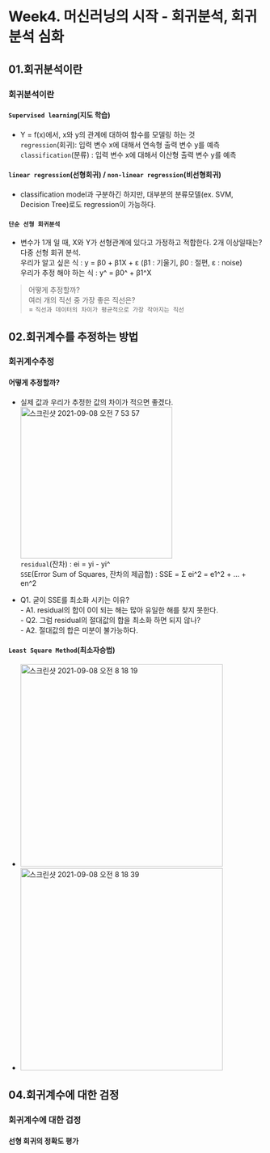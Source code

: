 # Week4. 머신러닝의 시작 - 회귀분석, 회귀분석 심화
## 01.회귀분석이란
### 회귀분석이란
#### `Supervised learning`(지도 학습)
- Y = f(x)에서, x와 y의 관계에 대하여 함수를 모델링 하는 것
<br> `regression`(회귀): 입력 변수 x에 대해서 연속형 출력 변수 y를 예측
<br> `classification`(분류) : 입력 변수 x에 대해서 이산형 출력 변수 y를 예측

#### `linear regression`(선형회귀) / `non-linear regression`(비선형회귀)
- classification model과 구분하긴 하지만, 대부분의 분류모델(ex. SVM, Decision Tree)로도 regression이 가능하다.

#### `단순 선형 회귀분석`
- 변수가 1개 일 때, X와 Y가 선형관계에 있다고 가정하고 적합한다. 2개 이상일때는? 다중 선형 회귀 분석.
<br> 우리가 알고 싶은 식 : y = β0 + β1X + ε (β1 : 기울기, β0 : 절편, ε : noise)
<br> 우리가 추정 해야 하는 식 : y^ = β0^ + β1^X

>어떻게 추정할까?
<br> 여러 개의 직선 중 가장 좋은 직선은?
<br> = `직선과 데이터의 차이가 평균적으로 가장 작아지는 직선`

## 02.회귀계수를 추정하는 방법
### 회귀계수추정
#### 어떻게 추정할까?
- 실제 값과 우리가 추정한 값의 차이가 적으면 좋겠다.
<br><img width="300" alt="스크린샷 2021-09-08 오전 7 53 57" src="https://user-images.githubusercontent.com/89369520/132420524-65a7c667-81d7-4fc0-a66e-dc94128c4880.png">
<br> `residual`(잔차) : ei = yi - yi^
<br> `SSE`(Error Sum of Squares, 잔차의 제곱합) : SSE = Σ ei^2 = e1^2 + ... + en^2

- Q1. 굳이 SSE를 최소화 시키는 이유? 
<br> - A1. residual의 합이 0이 되는 해는 많아 유일한 해를 찾지 못한다.
<br> - Q2. 그럼 residual의 절대값의 합을 최소화 하면 되지 않나?
<br> - A2. 절대값의 합은 미분이 불가능하다.

#### `Least Square Method`(최소자승법)
- <img width="400" alt="스크린샷 2021-09-08 오전 8 18 19" src="https://user-images.githubusercontent.com/89369520/132422197-5683e993-b1f0-4519-acda-295997742e33.png">
- <img width="400" alt="스크린샷 2021-09-08 오전 8 18 39" src="https://user-images.githubusercontent.com/89369520/132422224-604e5254-c357-4db2-9322-b8157860f242.png">

## 04.회귀계수에 대한 검정
### 회귀계수에 대한 검정
#### 선형 회귀의 정확도 평가



